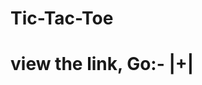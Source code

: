# Tic-Tac-Toe
<h1>view the link, <strong>Go:- <a hrf="https://tiyasbanerjee.github.io/Tic-Tac-Toe/">|+|</a></strong></h1>
